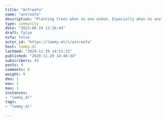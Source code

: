 ```yaml
---
title: "AnTreeFa" 
name: "antreefa"
description: "Planting trees when no one asked. Especially when no one asked. The goal here is to promote the planting of trees, especially at a time such as now, where people in power are destroying our Earth. They may or may not be an actual connection with the Antifa mouvement. "
type: community
date: "2023-06-19 11:36:44"
draft: false
nsfw: false
actor_id: "https://lemmy.ml/c/antreefa"
host: lemmy.ml
lastmod: "2020-11-29 14:51:33"
published: "2020-11-29 14:48:34"
subscribers: 49
posts: 9
comments: 8
weight: 9
dau: 1
wau: 1
mau: 1
instances:
- "lemmy_ml"
tags: 
- "lemmy_ml"

---
```

